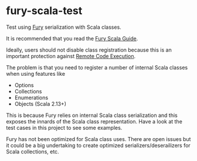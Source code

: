 # fury-scala-test
 
Test using [Fury](https://github.com/alipay/fury) serialization with Scala classes.

It is recommended that you read the [Fury Scala Guide](https://github.com/alipay/fury/blob/main/docs/guide/scala_guide.md).

Ideally, users should not disable class registration because this is an important protection against
[Remote Code Execution](https://en.wikipedia.org/wiki/Arbitrary_code_execution).

The problem is that you need to register a number of internal Scala classes when using features like
* Options
* Collections
* Enumerations
* Objects (Scala 2.13+)

This is because Fury relies on internal Scala class serialization and this exposes the innards of the Scala
class representation. Have a look at the test cases in this project to see some examples.

Fury has not been optimized for Scala class uses. There are open issues but it could be a big undertaking to create optimized serializers/deserailizers
for Scala collections, etc.
